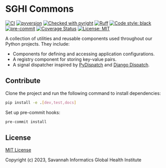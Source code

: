 # SGHI Commons

[![CI](https://github.com/savannahghi/sghi-commons/actions/workflows/ci.yml/badge.svg)](https://github.com/savannahghi/sghi-commons/actions/workflows/ci.yml)
[![pyversion](https://camo.githubusercontent.com/64bafa7ada773716674e93fd8fbaa3f681e1748865cdcb47cc373579079b767f/68747470733a2f2f696d672e736869656c64732e696f2f707970692f707976657273696f6e732f7365747570746f6f6c732e737667)](https://camo.githubusercontent.com/64bafa7ada773716674e93fd8fbaa3f681e1748865cdcb47cc373579079b767f/68747470733a2f2f696d672e736869656c64732e696f2f707970692f707976657273696f6e732f7365747570746f6f6c732e737667)
[![Checked with pyright](https://microsoft.github.io/pyright/img/pyright_badge.svg)](https://microsoft.github.io/pyright/)
[![Ruff](https://img.shields.io/endpoint?url=https://raw.githubusercontent.com/astral-sh/ruff/main/assets/badge/v2.json)](https://github.com/astral-sh/ruff)
[![Code style: black](https://img.shields.io/badge/code%20style-black-000000.svg)](https://github.com/psf/black)
[![pre-commit](https://img.shields.io/badge/pre--commit-enabled-brightgreen?logo=pre-commit&logoColor=white)](https://github.com/pre-commit/pre-commit)
[![Coverage Status](https://coveralls.io/repos/github/savannahghi/sghi-commons/badge.svg?branch=develop)](https://coveralls.io/github/savannahghi/sghi-commons?branch=develop)
[![License: MIT](https://img.shields.io/badge/License-MIT-blue.svg)](https://github.com/savannahghi/sghi-commons/blob/main/LICENSE)

A collection of utilities and reusable components used throughout our Python
projects. They include:

- Components for defining and accessing application configurations.
- A registry component for storing key-value pairs.
- A signal dispatcher inspired by [PyDispatch](https://grass.osgeo.org/grass83/manuals/libpython/pydispatch.html) and [Django Dispatch](https://docs.djangoproject.com/en/dev/topics/signals/).

## Contribute

Clone the project and run the following command to install dependencies:

```bash
pip install -e .[dev,test,docs]
```

Set up pre-commit hooks:
```bash
pre-commit install
```

## License

[MIT License](https://github.com/savannahghi/sghi-commons/blob/main/LICENSE)

Copyright (c) 2023, Savannah Informatics Global Health Institute
